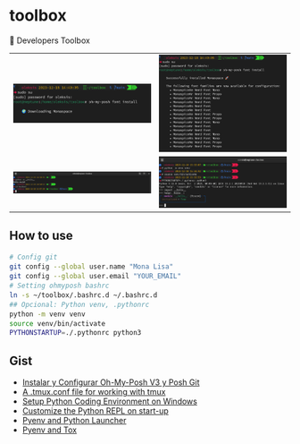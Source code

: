 # toolbox
🧩 Developers Toolbox

|   |   |
|---|---|
| ![Downloading Monospace](docs/images/ohmyposh-font-monospace.png) | ![Monospace installed](docs/images/ohmyposh-font-monospace-install.png) |
| ![Monospace GitHub](docs/images/ohmyposh-theme-monospace-github.png)  | ![Pythonrc Rich](docs/images/ohmyposh-pythonrc-rich.png)  |

## How to use

```bash
# Config git
git config --global user.name "Mona Lisa"
git config --global user.email "YOUR_EMAIL"
# Setting ohmyposh bashrc
ln -s ~/toolbox/.bashrc.d ~/.bashrc.d
## Opcional: Python venv, .pythonrc
python -m venv venv
source venv/bin/activate
PYTHONSTARTUP=./.pythonrc python3
```

## Gist

- [Instalar y Configurar Oh-My-Posh V3 y Posh Git](https://gist.github.com/oleksis/8a4f79f23dc9514e87fa252fefcee327#file-oh-my-posh_posh-git-md)
- [A .tmux.conf file for working with tmux ](https://gist.github.com/oleksis/d791880ec04180e2dc89dedb171e706b)
- [Setup Python Coding Environment on Windows](https://gist.github.com/oleksis/ae145fade455aae58c47e0295d2cf38d#file-bashrc)
- [Customize the Python REPL on start-up](https://gist.github.com/oleksis/d1cc378d3f8fae62f15627e3bc57de7f#pythonrc-file)
- [Pyenv and Python Launcher](https://gist.github.com/oleksis/7cab1772862df71f73ce22b7515f6af3#pyenv)
- [Pyenv and Tox](https://gist.github.com/oleksis/87b5726e73e62f3e5c8cfb585d7fe4e9#how-to-configure-tox-and-pyenv)

